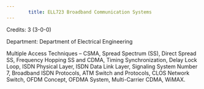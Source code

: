 ```yaml
---
        title: ELL723 Broadband Communication Systems
---
```

Credits: 3 (3-0-0)

Department: Department of Electrical Engineering

Multiple Access Techniques – CSMA, Spread Spectrum (SS), Direct Spread SS, Frequency Hopping SS and CDMA, Timing Synchronization, Delay Lock Loop, ISDN Physical Layer, ISDN Data Link Layer, Signaling System Number 7, Broadband ISDN Protocols, ATM Switch and Protocols, CLOS Network Switch, OFDM Concept, OFDMA System, Multi-Carrier CDMA, WiMAX.